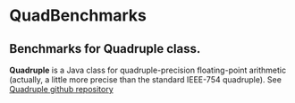 # QuadBenchmarks
## Benchmarks for **Quadruple** class.

**Quadruple** is a Java class for quadruple-precision floating-point arithmetic
(actually, a little more precise than the standard IEEE-754 quadruple). 
See [Quadruple github repository](https://github.com/m-vokhm/Quadruple) 


